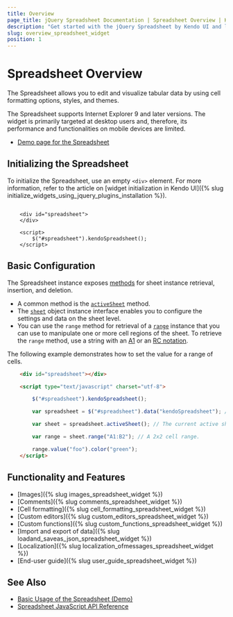 ```yaml
---
title: Overview
page_title: jQuery Spreadsheet Documentation | Spreadsheet Overview | Kendo UI
description: "Get started with the jQuery Spreadsheet by Kendo UI and learn how to initialize and configure the widget."
slug: overview_spreadsheet_widget
position: 1
---
```


# Spreadsheet Overview

The Spreadsheet allows you to edit and visualize tabular data by using cell formatting options, styles, and themes.

The Spreadsheet supports Internet Explorer 9 and later versions. The widget is primarily targeted at desktop users and, therefore, its performance and functionalities on mobile devices are limited.

* [Demo page for the Spreadsheet](https://demos.telerik.com/kendo-ui/spreadsheet/index)

## Initializing the Spreadsheet

To initialize the Spreadsheet, use an empty `<div>` element. For more information, refer to the article on [widget initialization in Kendo UI]({% slug initialize_widgets_using_jquery_plugins_installation %}).

```dojo

    <div id="spreadsheet">
    </div>

    <script>
        $("#spreadsheet").kendoSpreadsheet();
    </script>
```

## Basic Configuration

The Spreadsheet instance exposes [methods](/api/javascript/ui/spreadsheet#methods) for sheet instance retrieval, insertion, and deletion.

* A common method is the [`activeSheet`](/api/javascript/ui/spreadsheet/methods/activesheet) method.
* The [`sheet`](/api/javascript/spreadsheet/sheet) object instance interface enables you to configure the settings and data on the sheet level.
* You can use the `range` method for retrieval of a [`range`](/api/javascript/spreadsheet/range) instance that you can use to manipulate one or more cell regions of the sheet. To retrieve the `range` method, use a string with an [A1](https://msdn.microsoft.com/en-us/library/bb211395.aspx) or an [RC notation](https://excelribbon.tips.net/T008803_Understanding_R1C1_References.html).

The following example demonstrates how to set the value for a range of cells.

``` html
    <div id="spreadsheet"></div>

    <script type="text/javascript" charset="utf-8">

        $("#spreadsheet").kendoSpreadsheet();

        var spreadsheet = $("#spreadsheet").data("kendoSpreadsheet"); // The widget instance.

        var sheet = spreadsheet.activeSheet(); // The current active sheet.

        var range = sheet.range("A1:B2"); // A 2x2 cell range.

        range.value("foo").color("green");
    </script>
```

## Functionality and Features

* [Images]({% slug images_spreadsheet_widget %})
* [Comments]({% slug comments_spreadsheet_widget %})
* [Cell formatting]({% slug cell_formatting_spreadsheet_widget %})
* [Custom editors]({% slug custom_editors_spreadsheet_widget %})
* [Custom functions]({% slug custom_functions_spreadsheet_widget %})
* [Import and export of data]({% slug loadand_saveas_json_spreadsheet_widget %})
* [Localization]({% slug localization_ofmessages_spreadsheet_widget %})
* [End-user guide]({% slug user_guide_spreadsheet_widget %})

## See Also

* [Basic Usage of the Spreadsheet (Demo)](https://demos.telerik.com/kendo-ui/spreadsheet/index)
* [Spreadsheet JavaScript API Reference](/api/javascript/ui/spreadsheet)
